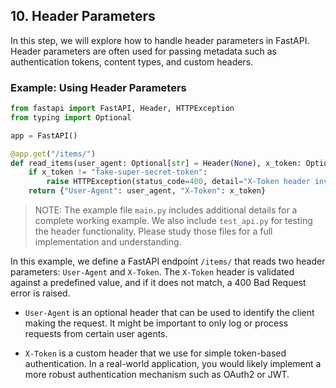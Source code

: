 ## 10. Header Parameters

In this step, we will explore how to handle header parameters in FastAPI. Header parameters are often used for passing metadata such as authentication tokens, content types, and custom headers.

### Example: Using Header Parameters

```python
from fastapi import FastAPI, Header, HTTPException
from typing import Optional

app = FastAPI()

@app.get("/items/")
def read_items(user_agent: Optional[str] = Header(None), x_token: Optional[str] = Header(None)):
    if x_token != "fake-super-secret-token":
        raise HTTPException(status_code=400, detail="X-Token header invalid")
    return {"User-Agent": user_agent, "X-Token": x_token}
```

> NOTE: The example file `main.py` includes additional details for a complete working example. We also include `test_api.py` for testing the header functionality. Please study those files for a full implementation and understanding.

In this example, we define a FastAPI endpoint `/items/` that reads two header parameters: `User-Agent` and `X-Token`. The `X-Token` header is validated against a predefined value, and if it does not match, a 400 Bad Request error is raised.

- `User-Agent` is an optional header that can be used to identify the client making the request. It might be important to only log or process requests from certain user agents.

- `X-Token` is a custom header that we use for simple token-based authentication. In a real-world application, you would likely implement a more robust authentication mechanism such as OAuth2 or JWT.